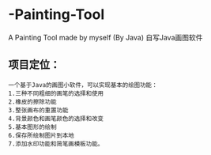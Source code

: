 # -Painting-Tool
A Painting Tool made by myself (By Java)   自写Java画图软件
## 项目定位：
    一个基于Java的画图小软件，可以实现基本的绘图功能：
    1.三种不同粗细的画笔的选择和使用
    2.橡皮的擦除功能
    3.整张画布的重置功能
    4.背景颜色和画笔颜色的选择和改变
    5.基本图形的绘制
    6.保存所绘制图片到本地
    7.添加水印功能和简笔画模板功能。
